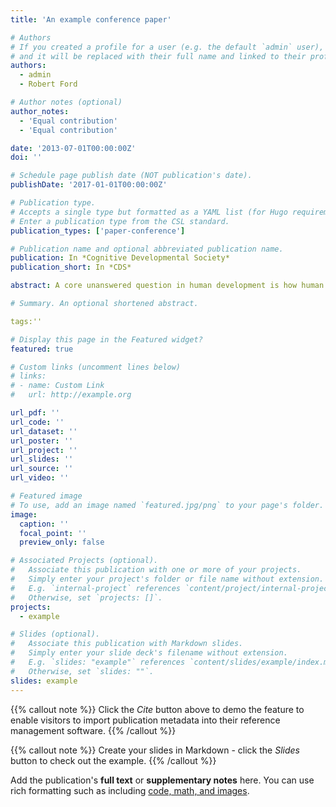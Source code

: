 ```yaml
---
title: 'An example conference paper'

# Authors
# If you created a profile for a user (e.g. the default `admin` user), write the username (folder name) here
# and it will be replaced with their full name and linked to their profile.
authors:
  - admin
  - Robert Ford

# Author notes (optional)
author_notes:
  - 'Equal contribution'
  - 'Equal contribution'

date: '2013-07-01T00:00:00Z'
doi: ''

# Schedule page publish date (NOT publication's date).
publishDate: '2017-01-01T00:00:00Z'

# Publication type.
# Accepts a single type but formatted as a YAML list (for Hugo requirements).
# Enter a publication type from the CSL standard.
publication_types: ['paper-conference']

# Publication name and optional abbreviated publication name.
publication: In *Cognitive Developmental Society*
publication_short: In *CDS*

abstract: A core unanswered question in human development is how human learning differs from that of other primate species. Previous research has hypothesized qualitative differences in learning mechanisms between species (e.g., Hauser, M. D., Chomsky, N.,  Fitch, W. T., 2002; Ferrigno, S., Huang, Y., & Cantlon, J. F., 2021). However, few studies have directly compared their basic learning capacities. An important factor in successful learning is the capacity to sustain a cognitive process, including attention and working memory required for the task. Here we test human children and non-human primates on a basic match-to-sample task to compare the extent to which lapse rate, quantifying inability to sustain a task, varies across species and age. We used Bayesian modeling to test whether accounting for lapse rates significantly improves estimates of subjects’ learning curves beyond standard logistic models, which we found to be the case for most subjects (95% credible interval for lapse = -1. 619, -1.434; -1.875, -1.564; -1.88, -1.571; -1.054, -0.657). This indicates that general processing capacity (lapse) critically should be accounted for in understanding learning trajectories. We then compare lapse rates and learning curves between primate species and age groups (3 - to 6-year-old human children) to identify key similarities and differences across populations. The data advance our understanding of the variability in capacity that gives rise to uniquely human cognition.

# Summary. An optional shortened abstract.

tags:''

# Display this page in the Featured widget?
featured: true

# Custom links (uncomment lines below)
# links:
# - name: Custom Link
#   url: http://example.org

url_pdf: ''
url_code: ''
url_dataset: ''
url_poster: ''
url_project: ''
url_slides: ''
url_source: ''
url_video: ''

# Featured image
# To use, add an image named `featured.jpg/png` to your page's folder.
image:
  caption: ''
  focal_point: ''
  preview_only: false

# Associated Projects (optional).
#   Associate this publication with one or more of your projects.
#   Simply enter your project's folder or file name without extension.
#   E.g. `internal-project` references `content/project/internal-project/index.md`.
#   Otherwise, set `projects: []`.
projects:
  - example

# Slides (optional).
#   Associate this publication with Markdown slides.
#   Simply enter your slide deck's filename without extension.
#   E.g. `slides: "example"` references `content/slides/example/index.md`.
#   Otherwise, set `slides: ""`.
slides: example
---
```


{{% callout note %}}
Click the _Cite_ button above to demo the feature to enable visitors to import publication metadata into their reference management software.
{{% /callout %}}

{{% callout note %}}
Create your slides in Markdown - click the _Slides_ button to check out the example.
{{% /callout %}}

Add the publication's **full text** or **supplementary notes** here. You can use rich formatting such as including [code, math, and images](https://docs.hugoblox.com/content/writing-markdown-latex/).
